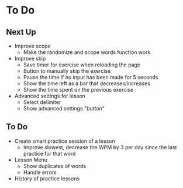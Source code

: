 # To Do

## Next Up

- Improve scope
  - Make the randomize and scope words function work
- Improve skip
  - Save timer for exercise when reloading the page
  - Button to manually skip the exercise
  - Pause the time if no input has been made for 5 seconds
  - Show the time left as a bar that decreases/increases
  - Show the time spent on the previous exercise
- Advanced settings for lesson
  - Select delimiter
  - Show advanced settings "button"

## To Do

- Create smart practice session of a lesson
  - Improve slowest, decrease the WPM by 3 per day since the last practice for that word
- Lesson Menu
  - Show duplicates of words
  - Handle errors
- History of practice lessons
